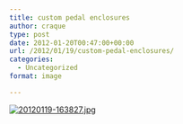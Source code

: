 ```yaml
---
title: custom pedal enclosures
author: craque
type: post
date: 2012-01-20T00:47:00+00:00
url: /2012/01/19/custom-pedal-enclosures/
categories:
  - Uncategorized
format: image

---
```

[<img src="https://sounding.com/blog/wp-content/uploads/2012/01/20120119-163827.jpg" alt="20120119-163827.jpg" class="alignnone size-full" />][1]

 [1]: https://sounding.com/blog/wp-content/uploads/2012/01/20120119-163827.jpg